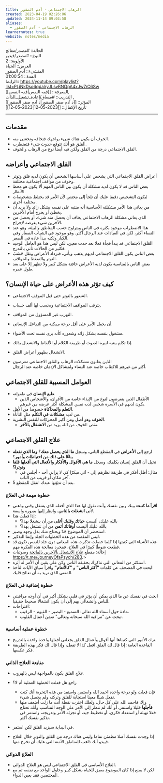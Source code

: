 ```yaml
---
title: الرهاب الاجتماعي - آدم الصقور
created: 2023-04-19 02:26:06
updated: 2024-11-14 09:03:58
aliases:
  - الرهاب الاجتماعي - آدم الصقور
learnernotes: true
website: notes/media
---
```


الحالة:: #مصدر/معالج  
النوع:: #مصدر/فيديو  
اﻷولوية:: 2  
الغرض:: الحياة  
المنشيء:: آدم الصقور  
المدة:: 01:00:54  
الرابط:: <https://youtube.com/playlist?list=PLjNkDso6qdaIryJLsvBNQpA4xJw7rC6Sw>  
المعرفة:: [[فقه النفس|فقه النفس]],  
التدريب:: #مساق/إعادة_تشغيل_الذات ,  
المؤثر:: [[د آدم صقر الصقور|د آدم صقر الصقور]]  
تاريخ اﻹكمال:: [[2023-05-12|2023-05-12]]

---

## مقدمات

- الخوف أن يكون هناك شيء يواجهك فتخافه وتخشى منه.
- القلق هو أنك تتوقع حدوث شيء فتضطرب.
- القلق الاجتماعي درجة من القلق ولكن فيه أيضا نوع من الرهاب والخوف.

## القلق الاجتماعي وأعراضه

- أعراض القلق الاجتماعي التي يشخص على أساسها الشخص أن يكون لديه قلق وتوتر وخوف من مواقف اجتماعية مختلفة.
- بعض الناس قد لا يكون لديه مشكلة أن يكون بين الناس المهم ألا يكون هو محط الأنظار.
- ليكون التشخيص دقيقا عليك أن تلجأ إلى مختص لأن الأمر قد يختلط بتشخيصات مختلفة أخرى.
- من يعاني هذا اﻷمر مشكلته الأساسية أنه منتبه على نفسه بشكل زائد ولا يريد أن يخطئ أو يحرج أمام الآخرين.
- الذي يعاني مشكلة الرهاب الاجتماعي يخاف أن يحصل منه شيء، أو يحصل من الآخرين شيء يعرضه لإحراج.
- هذا الاضطراب موجود بكثرة في الناس ويتراوح حسب المناطق والبيئة، وهو عند النساء أكثر، لكن في العيادات عند الرجال أكثر. وهو موجود في الشباب الصغار وفي الكبار ولكنه يبدأ عادة في الصغر.
- القلق الاجتماعي قد يبدأ فجأة فعلا بعد حدث معين، لكن ليس هذا هو العامل الوحيد فكثير من الحالات تأتي بالتدرج.
- بعض الناس يكون القلق الاجتماعي لديهم يذهب ويأتي، فتزداد الأعراض وتقل حَسَبَ التوتر والضغط والمواقف.
- بعض الناس بالمناسبة يكون لديه الأعراض خافتة بشكل كبير ولا تظهر إلا على بعد طول عمره.

## كيف تؤثر هذه الأعراض على حياة الإنسان؟

- الشعور بالتوتر حتى قبل الموقف الاجتماعي.
- يترقب المواقف الاجتماعية ويحسب لها ألف حساب.
- التهرب غير المسؤول من المواقف.
- أن يجعل الأمر على أقل درجة ممكنة من التفاعل الإنساني.

- مشغول بنفسه بشكل زائد وشعوره كأنه يرى نفسه تحت الأضواء.
- إذا تكلم ينتبه لنبرة الصوت أو طريقة الكلام أو الألفاظ والانشغال بذلك.
- الانشغال بظهور أعراض القلق.
- الذين يعانون مشكلات الرهاب والقلق الاجتماعي معرضون  
  أكثر من غيرهم للاكتئاب خاصة عند النساء ولمشاكل الإدمان خاصة عند الرجال.

## العوامل المسببة للقلق الاجتماعي

- **طبع الإنسان** في طفولته.
  - الأطفال الذين يتعرضون لنوع من الإيذاء خاصة من الأقران، والأشخاص الذين يكون لديهم في الأسرة شخص لديه نفس المشكلة أكثر عرضه من غيرهم.
- **التعلم والمحاكاة** خصوصا من الأهل.
- من لديه **مشكلات في التكلم** مثل التأتأة.
- **الخوف** وهو أصل ومن أكبر المحركات للنفس البشرية.
  - نقص الخوف من الله يزيد من **الانشغال بالآخر**.

## علاج القلق الاجتماعي

- ارجع إلى **الأعراض** في المقطع الثاني، وسجل **ما الذي يحصل معك**؟ **وما الذي تفعله بناءًا على ذلك من احتياطات وأمور**؟
- تخيل أن القلق إنسان يكلمك، وسجل **ما هي الأقوال والأفكار والأفعال التي أفعلها قلقا وتوترا؟**
  - مثال: أظل أفكر في طريقة نظرهم إلي - آتي مبكرًا كي لا يراني أحد - أجلس في آخر مكان أو قريب من الباب.
- بعد أن تدوّنها عندك انتقل للمقطع 5.

### خطوة مهمة في العلاج

- **اقرأ ما كتبت** بينك وبين نفسك وأنت تقول لها هذا الذي أفعله الذي يشغل وقتي وذهني لأني **انشغلت بالناس**، وانظر إليها بصورة واسعة.
- إذا فعلت هذا:
  - بالله عليك، أليست **حياتك وقلبك أغلى** من أن ينشغلا بهذا؟
  - بالله عليك أليست **أوقاتك أثمن** من أن تنشغل بهذا؟
- استحضر أن الموضوع جَدّ ويحتاج منك بذل وجهد وصبر.
- ليس المقصد من هذه الخطوات الجلد وإنما التذكير.
- هذه الأشياء التي كتبتها إذا كلما حصلت تذكرت هذه المعاني دون جلد للنفس تكون قد قطعت شوطًا كبيرًا في العلاج، فمجرد معالجة هذه الفكرة مهم.
- إحالة: مقطع [علاج الانشغال بالآخرين بالفاتحة](https://youtu.be/R6P8pZV_MSY) وصوتيات <https://t.me/JourneyOfaPsych/283>.>
- استكثر من المعاني التي تذكرك بحقيقة الناس وكن على يقين أن الأمر له أثره.
- ابحث في المصحف عن كلمات **"أكثر الناس"** و **"كالأنعام"** واقرأ سياق الآيات لتأخذ المعنى الذي تريد به أن تعالج قلبك.

### خطوة إضافية في العلاج

- ابحث في نفسك عن ما الذي يمكن أن يؤثر في قلبي بشكل أكبر في أن أوجه مراقبتي للناس وانشغالي بهم إلى أن يكون انشغالا صحيحا حقيقيا.
- اقتراحات:
  - مادة حول أسماء الله تعالى: السميع - البصير - القيوم - الرقيب.
  - تبحث عن "مراقبة الله سبحانه وتعالى" ضمن أعمال القلوب.

### خطوة عملية أساسية

- ترك الأمور التي كتبناها أنها أقوال وأعمال القلق يجعلني أفعلها واحدة واحدة بالتدريج.
- القاعدة العامة: إذا قال لك القلق افعل كذا لا تفعل، وإذا قال لك فكر بهذه الطريقة فكر عكسها.

### متابعة العلاج الذاتي

- علاج القلق يكون بالمواجهة ليس بالهروب.

- راجع هل فعلت الخطوة العملية أم لا؟
  - فإن فعلت ولو درجة واحدة احمد الله واستمر، واستفد من هذه التجربة أنك كنت تفعل شيئًا معينا استجابة للقلق وتركته ولم يحصل شيء.
  - وإلا، فاحمد الله على كل حال، ولعلك اخترت نقطة أنت ما زلت أضعف منها **فأجلها** قليلا واستمر، أو أنك لم تنظر إلى الأمر على الوجه المناسب وأنك تحتاج فعلا تهيئة أو استعداد فكري، أو تخطيط جيد، أو تجزئه الأمر وتدريجه، واستمر في تذكير نفسك أكثر.
- في البداية سيزيد القلق لكن استمر.
- إذا وجدت نفسك أصلا مطمئن تماما وليس هناك درجة من القلق والتوتر خلال العلاج فيبدو أنك ذاهب للمناطق الآمنة التي عليك أن تخرج منها.

### العلاج الدوائي

- العلاج الأساسي في القلق الاجتماعي ليس هو العلاج الدوائي.
- لكن لا يمنع إذا كان الموضوع معيق للحياة بشكل كبير وحاول الواحد مع نفسه ثم مع المختصين فقد يعين الدواء.
